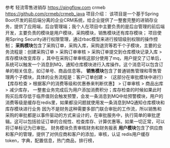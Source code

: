 参考
	轻流零售进销存 https://qingflow.com
	crmeb https://github.com/crmeb/crmeb_java
项目介绍：
	该项目是一个基于Spring Boot开发的前后端分离的企业CRM系统，给企业提供了一整套完整的进销存业务，提供了应用端，后台管理端；我个人在项目中主要负责的是后台管理的前后端开发，主要负责的模块是用户模块，采购模块，销售模块还有库存模块；
	项目使用Spring Security进行权限管理，通过rbac模型来进行按钮级别权限的操作控制；
	**采购模块**包含了采购订单，采购入库，采购退货等若干个子模块，主要的业务流程是：创建采购订单 > 采购订单审核 > 采购订单提交到仓库模块记录入库 > 库存模块改变库存 ，其中在采购订单审核这部分使用了mq，用户提交了订单后，系统可以触发一个消息到MQ，通知仓库模块进行入库操作。这个消息可以包含订单的相关信息，如订单号、商品信息等。
	**销售模块**包含了普通销售管理和零售管理两个子模块，具体的业务流程是：客户订单创建 >  （这部分在审批模块中进行）【库存检查 > 根据客户的消费等级和优惠券来判断优惠】 > 订单审核 > 商品出库 > 减少库存， 一整套业务完成后为用户添加消费积分；库存检查的时候如果此时购买后库存低于临界值则会触发预警，会发一条消息到MQ中给预警模块，用户的消费等级是缓存在redis里，如果都没问题就使用发一条消息到MQ通知仓库模块和库存模块进行业务
	因为不是财务这种需要多部门联合审批的工作流，所以销售和采购的审批都是以事件驱动的方式来设计的，在审批服务中，执行简单的审批逻辑。这可以包括验证订单的合规性、检查库存、计算优惠等。如果一切正常，可以将订单标记为已审批。
	财务模块负责审核财务和财务报表
	**用户模块**包含了供应商和客户的管理，提供了对供应商和客户的添加，审核，认证
	redis用户缓存token，字典，配置信息，热门商品，排行榜，
